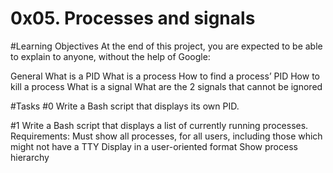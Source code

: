 # 0x05. Processes and signals

#Learning Objectives
At the end of this project, you are expected to be able to explain to anyone, without the help of Google:

General
What is a PID
What is a process
How to find a process’ PID
How to kill a process
What is a signal
What are the 2 signals that cannot be ignored

#Tasks
#0
Write a Bash script that displays its own PID.

#1
Write a Bash script that displays a list of currently running processes.
Requirements:
 Must show all processes, for all users, including those which might not have a TTY
 Display in a user-oriented format
 Show process hierarchy
